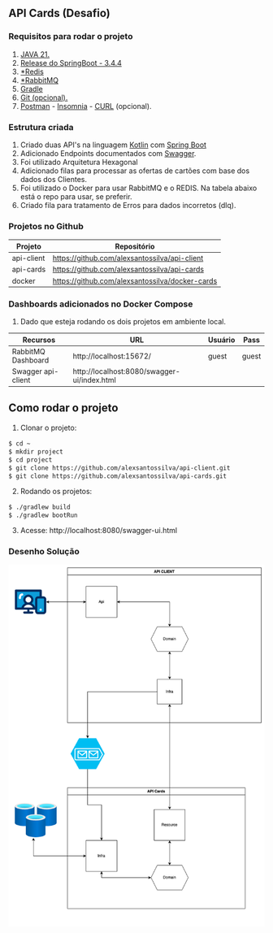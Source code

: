 
## API Cards (Desafio)

### Requisitos para rodar o projeto

1. [JAVA 21.](https://www.oracle.com/java/technologies/downloads/#java21)
2. [Release do SpringBoot - 3.4.4](https://spring.io/blog/2025/03/20/spring-boot-3-4-4-available-now)
3. [*Redis](https://redis.io/downloads/)
4. [*RabbitMQ](https://www.rabbitmq.com/)
4. [Gradle](https://gradle.org/install/)
5. [Git (opcional).](https://git-scm.com/)
6. [Postman](https://www.postman.com/) - [Insomnia](https://insomnia.rest/download) - [CURL](https://www.alura.com.br/artigos/curl-como-usar?srsltid=AfmBOoo6DhmK9UMwDHV8YKzA3ZqGfRIOrMw2uNfqPngxjAM4WFmiJjlL) (opcional).

### Estrutura criada

1. Criado duas API's na linguagem [Kotlin](https://kotlinlang.org/) com [Spring Boot](https://spring.io/guides/gs/spring-boot/)
2. Adicionado Endpoints documentados com [Swagger](https://swagger.io/tools/swagger-ui/).
3. Foi utilizado Arquitetura Hexagonal
4. Adicionado filas para processar as ofertas de cartões com base dos dados dos Clientes.
5. Foi utilizado o Docker para usar RabbitMQ e o REDIS. Na tabela abaixo está o repo para usar, se preferir.
6. Criado fila para tratamento de Erros para dados incorretos (dlq).

### Projetos no Github
| Projeto    | Repositório                                     |
|------------|-------------------------------------------------|
| api-client | https://github.com/alexsantossilva/api-client   |
| api-cards  | https://github.com/alexsantossilva/api-cards    |
| docker     | https://github.com/alexsantossilva/docker-cards |


### Dashboards adicionados no Docker Compose

1. Dado que esteja rodando os dois projetos em ambiente local.

| Recursos           | URL                                          | Usuário | Pass   |
|--------------------|----------------------------------------------|--------|--------|
| RabbitMQ Dashboard | http://localhost:15672/                      | guest  | guest  |
| Swagger api-client | http://localhost:8080/swagger-ui/index.html  |        |        |


## Como rodar o projeto


1. Clonar o projeto:
```
$ cd ~
$ mkdir project
$ cd project
$ git clone https://github.com/alexsantossilva/api-client.git
$ git clone https://github.com/alexsantossilva/api-cards.git
```

2. Rodando os projetos:
```
$ ./gradlew build
$ ./gradlew bootRun
```

3. Acesse: http://localhost:8080/swagger-ui.html

### Desenho Solução

![Minha Imagem](assets/basic-solution.png)
